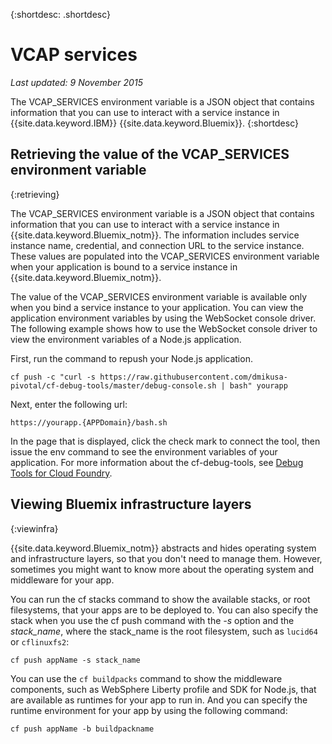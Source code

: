 
{:shortdesc: .shortdesc}

# VCAP services

*Last updated: 9 November 2015*


The VCAP_SERVICES environment variable is a JSON object that contains information that you can use to interact with a service instance in {{site.data.keyword.IBM}} {{site.data.keyword.Bluemix}}.
{:shortdesc}


## Retrieving the value of the VCAP_SERVICES environment variable
{:retrieving}

The VCAP_SERVICES environment variable is a JSON object that contains information that you can use to interact with a service instance in {{site.data.keyword.Bluemix_notm}}. The information includes service instance name, credential, and connection URL to the service instance. These values are populated into the VCAP_SERVICES environment variable when your application is bound to a service instance in {{site.data.keyword.Bluemix_notm}}.

The value of the VCAP_SERVICES environment variable is available only when you bind a service instance to your application. You can view the application environment variables by using the WebSocket console driver. The following example shows how to use the WebSocket console driver to view the environment variables of a Node.js application.

First, run the command to repush your Node.js application.
```
cf push -c "curl -s https://raw.githubusercontent.com/dmikusa-pivotal/cf-debug-tools/master/debug-console.sh | bash" yourapp
```
Next, enter the following url:
```
https://yourapp.{APPDomain}/bash.sh
```
In the page that is displayed, click the check mark to connect the tool, then issue the env command to see the environment variables of your application. For more information about the cf-debug-tools, see [Debug Tools for Cloud Foundry](https://github.com/dmikusa-pivotal/cf-debug-tools).


## Viewing Bluemix infrastructure layers
{:viewinfra}


{{site.data.keyword.Bluemix_notm}} abstracts and hides operating system and infrastructure layers, so that you don't need to manage them. However, sometimes you might want to know more about the operating system and middleware for your app.

You can run the cf stacks command to show the available stacks, or root filesystems, that your apps are to be deployed to. You can also specify the stack when you use the cf push command with the *-s* option and the *stack_name*, where the stack_name is the root filesystem, such as `lucid64` or `cflinuxfs2`:
```
cf push appName -s stack_name
```
You can use the `cf buildpacks` command to show the middleware components, such as WebSphere Liberty profile and SDK for Node.js, that are available as runtimes for your app to run in. And you can specify the runtime environment for your app by using the following command:
```
cf push appName -b buildpackname
```

